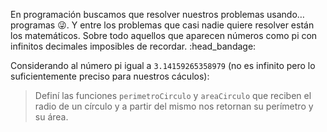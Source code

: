 En programación buscamos que resolver nuestros problemas usando… programas :stuck_out_tongue_winking_eye:. Y entre los problemas que casi nadie quiere resolver están los matemáticos. Sobre todo aquellos que aparecen números como pi con infinitos decimales imposibles de recordar.  :head_bandage:

Considerando al número pi igual a `3.14159265358979` (no es infinito pero lo suficientemente preciso para nuestros cáculos):

> Definí las funciones `perimetroCirculo` y `areaCirculo` que reciben el radio de un círculo y a partir del mismo nos retornan su perímetro y su área.
